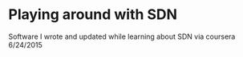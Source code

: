 # Playing around with SDN
Software I wrote and updated while learning about SDN via coursera
6/24/2015
